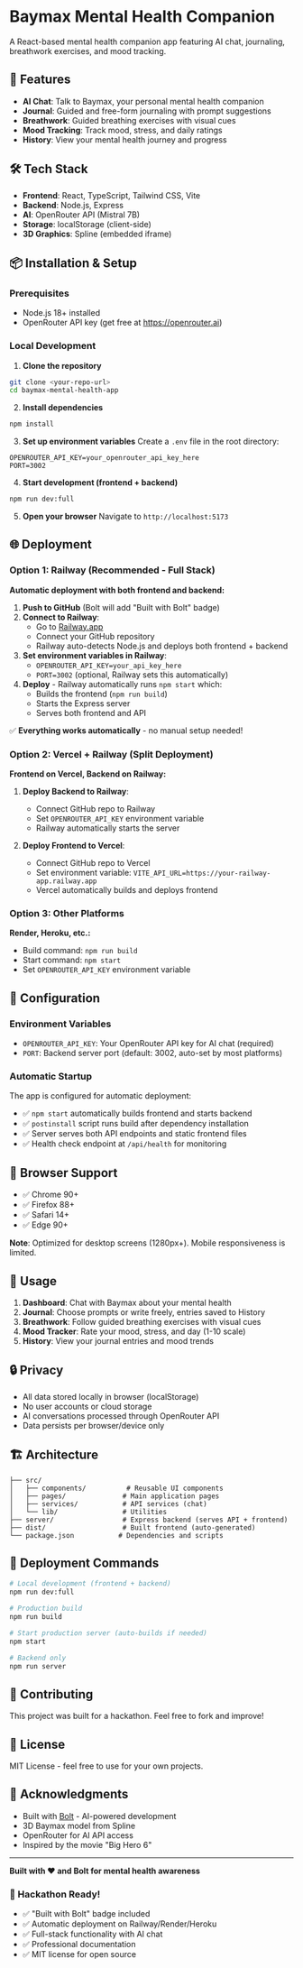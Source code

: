 # Baymax Mental Health Companion

A React-based mental health companion app featuring AI chat, journaling, breathwork exercises, and mood tracking.

## 🚀 Features

- **AI Chat**: Talk to Baymax, your personal mental health companion
- **Journal**: Guided and free-form journaling with prompt suggestions
- **Breathwork**: Guided breathing exercises with visual cues
- **Mood Tracking**: Track mood, stress, and daily ratings
- **History**: View your mental health journey and progress

## 🛠️ Tech Stack

- **Frontend**: React, TypeScript, Tailwind CSS, Vite
- **Backend**: Node.js, Express
- **AI**: OpenRouter API (Mistral 7B)
- **Storage**: localStorage (client-side)
- **3D Graphics**: Spline (embedded iframe)

## 📦 Installation & Setup

### Prerequisites
- Node.js 18+ installed
- OpenRouter API key (get free at https://openrouter.ai)

### Local Development

1. **Clone the repository**
```bash
git clone <your-repo-url>
cd baymax-mental-health-app
```

2. **Install dependencies**
```bash
npm install
```

3. **Set up environment variables**
Create a `.env` file in the root directory:
```env
OPENROUTER_API_KEY=your_openrouter_api_key_here
PORT=3002
```

4. **Start development (frontend + backend)**
```bash
npm run dev:full
```

5. **Open your browser**
Navigate to `http://localhost:5173`

## 🌐 Deployment

### Option 1: Railway (Recommended - Full Stack)

**Automatic deployment with both frontend and backend:**

1. **Push to GitHub** (Bolt will add "Built with Bolt" badge)
2. **Connect to Railway**:
   - Go to [Railway.app](https://railway.app)
   - Connect your GitHub repository
   - Railway auto-detects Node.js and deploys both frontend + backend
3. **Set environment variables in Railway**:
   - `OPENROUTER_API_KEY=your_api_key_here`
   - `PORT=3002` (optional, Railway sets this automatically)
4. **Deploy** - Railway automatically runs `npm start` which:
   - Builds the frontend (`npm run build`)
   - Starts the Express server
   - Serves both frontend and API

✅ **Everything works automatically** - no manual setup needed!

### Option 2: Vercel + Railway (Split Deployment)

**Frontend on Vercel, Backend on Railway:**

1. **Deploy Backend to Railway**:
   - Connect GitHub repo to Railway
   - Set `OPENROUTER_API_KEY` environment variable
   - Railway automatically starts the server

2. **Deploy Frontend to Vercel**:
   - Connect GitHub repo to Vercel
   - Set environment variable: `VITE_API_URL=https://your-railway-app.railway.app`
   - Vercel automatically builds and deploys frontend

### Option 3: Other Platforms

**Render, Heroku, etc.:**
- Build command: `npm run build`
- Start command: `npm start`
- Set `OPENROUTER_API_KEY` environment variable

## 🔧 Configuration

### Environment Variables

- `OPENROUTER_API_KEY`: Your OpenRouter API key for AI chat (required)
- `PORT`: Backend server port (default: 3002, auto-set by most platforms)

### Automatic Startup

The app is configured for automatic deployment:
- ✅ `npm start` automatically builds frontend and starts backend
- ✅ `postinstall` script runs build after dependency installation
- ✅ Server serves both API endpoints and static frontend files
- ✅ Health check endpoint at `/api/health` for monitoring

## 📱 Browser Support

- ✅ Chrome 90+
- ✅ Firefox 88+
- ✅ Safari 14+
- ✅ Edge 90+

**Note**: Optimized for desktop screens (1280px+). Mobile responsiveness is limited.

## 🎯 Usage

1. **Dashboard**: Chat with Baymax about your mental health
2. **Journal**: Choose prompts or write freely, entries saved to History
3. **Breathwork**: Follow guided breathing exercises with visual cues
4. **Mood Tracker**: Rate your mood, stress, and day (1-10 scale)
5. **History**: View your journal entries and mood trends

## 🔒 Privacy

- All data stored locally in browser (localStorage)
- No user accounts or cloud storage
- AI conversations processed through OpenRouter API
- Data persists per browser/device only

## 🏗️ Architecture

```
├── src/
│   ├── components/          # Reusable UI components
│   ├── pages/              # Main application pages
│   ├── services/           # API services (chat)
│   └── lib/                # Utilities
├── server/                 # Express backend (serves API + frontend)
├── dist/                   # Built frontend (auto-generated)
└── package.json           # Dependencies and scripts
```

## 🚀 Deployment Commands

```bash
# Local development (frontend + backend)
npm run dev:full

# Production build
npm run build

# Start production server (auto-builds if needed)
npm start

# Backend only
npm run server
```

## 🤝 Contributing

This project was built for a hackathon. Feel free to fork and improve!

## 📄 License

MIT License - feel free to use for your own projects.

## 🙏 Acknowledgments

- Built with [Bolt](https://bolt.new) - AI-powered development
- 3D Baymax model from Spline
- OpenRouter for AI API access
- Inspired by the movie "Big Hero 6"

---

**Built with ❤️ and Bolt for mental health awareness**

### 🎯 Hackathon Ready!
- ✅ "Built with Bolt" badge included
- ✅ Automatic deployment on Railway/Render/Heroku
- ✅ Full-stack functionality with AI chat
- ✅ Professional documentation
- ✅ MIT license for open source